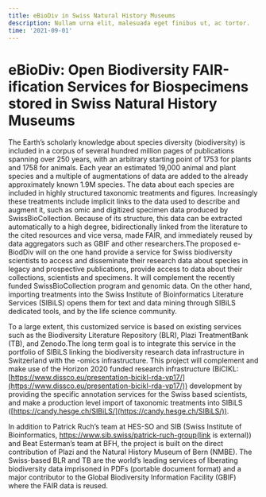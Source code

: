 ```yaml
---
title: eBioDiv in Swiss Natural History Museums
description: Nullam urna elit, malesuada eget finibus ut, ac tortor.
time: '2021-09-01'
---
```


# eBioDiv: Open Biodiversity FAIR-ification Services for Biospecimens stored in Swiss Natural History Museums

The Earth’s scholarly knowledge about species diversity (biodiversity) is  included  in  a  corpus  of  several hundred  million  pages  of  publications  spanning  over  250  years,  with  an  arbitrary  starting  point  of  1753  for plants  and  1758  for  animals.  Each  year  an  estimated  19,000  animal  and  plant  species  and  a  multiple  of augmentations  of  data  are  added  to  the  already  approximately  known  1.9M  species.  The  data  about  each species  are  included  in  highly  structured  taxonomic  treatments  and  figures.  Increasingly  these  treatments include implicit links to the data used to describe and augment it, such as omic and digitized specimen data produced by SwissBioCollection. Because of its structure, this data can be extracted automatically to a high degree,  bidirectionally  linked  from  the  literature  to  the  cited  resources  and  vice  versa,  made  FAIR,  and immediately reused by data aggregators such as GBIF and other researchers.The proposed e-BiodDiv will on the one hand provide a service for Swiss biodiversity scientists to access and disseminate their research data about species in legacy and prospective publications, provide access to data about their collections, scientists and specimens. It will complement the recently funded SwissBioCollection program and genomic data. On the other hand, importing treatments into the Swiss Institute of Bioinformatics Literature Services (SIBiLS) opens them for text and data mining through SIBiLS dedicated tools, and by the life science community.

To  a  large  extent,  this  customized  service  is  based  on  existing  services  such  as  the  Biodiversity  Literature Repository (BLR), Plazi TreatmentBank (TB), and Zenodo.The long term goal is to integrate this service in the portfolio of SIBiLS linking the biodiversity research data infrastructure in Switzerland with the -omics infrastructure. This  project  will  complement  and  make  use  of  the  Horizon  2020  funded  research  infrastructure  (BiCIKL: [https://www.dissco.eu/presentation-bicikl-rda-vp17/](https://www.dissco.eu/presentation-bicikl-rda-vp17/)) development  by  providing  the  specific  annotation  services  for  the  Swiss  based  scientists,  and  make  a production level import of taxonomic treatments into SIBiLS ([https://candy.hesge.ch/SIBiLS/](https://candy.hesge.ch/SIBiLS/)).

In addition to Patrick Ruch’s team at HES-SO and SIB (Swiss Institute of Bioinformatics, https://www.sib.swiss/patrick-ruch-group(link is external)) and Beat Esterman’s team at BFH, the project is built on the direct contribution of Plazi and the Natural History Museum of Bern (NMBE). The  Swiss-based  BLR  and  TB  are the world’s leading services of liberating biodiversity data imprisoned in PDFs (portable document format) and a major contributor to the Global Biodiversity Information Facility (GBIF) where the FAIR data is reused.